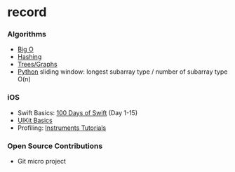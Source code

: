 # record

### Algorithms
* [Big O](./supplements/bigo.md)
* [Hashing](./supplements/hashing.md)
* [Trees/Graphs](./supplements/graph.md)
* [Python](./supplements/python.md)
sliding window: longest subarray type / number of subarray type O(n)


### iOS
* Swift Basics: [100 Days of Swift](https://www.hackingwithswift.com/100) (Day 1-15)
* [UIKit Basics](./supplements/uikit.md)
* Profiling: [Instruments Tutorials](https://developer.apple.com/tutorials/instruments/identifying-a-hang)

### Open Source Contributions
* Git micro project
